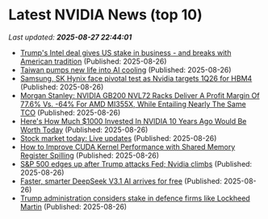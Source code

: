 # Latest NVIDIA News (top 10)
_Last updated: **2025-08-27 22:44:01**_

- [Trump's Intel deal gives US stake in business - and breaks with American tradition](https://www.bbc.com/news/articles/cn85n2vg04go) (Published: 2025-08-26)
- [Taiwan pumps new life into AI cooling](https://www.digitimes.com/news/a20250825PD212/taiwan-ai-server-liquid-cooling-supply-chain-finetek.html) (Published: 2025-08-26)
- [Samsung, SK Hynix face pivotal test as Nvidia targets 1Q26 for HBM4](https://www.digitimes.com/news/a20250826PD242/nvidia-hbm4-samsung-sk-hynix-production.html) (Published: 2025-08-26)
- [Morgan Stanley: NVIDIA GB200 NVL72 Racks Deliver A Profit Margin Of 77.6% Vs. -64% For AMD MI355X, While Entailing Nearly The Same TCO](https://wccftech.com/morgan-stanley-nvidia-gb200-nvl72-racks-deliver-a-profit-margin-of-77-6-vs-64-for-amd-mi355x-while-entailing-nearly-the-same-tco/) (Published: 2025-08-26)
- [Here's How Much $1000 Invested In NVIDIA 10 Years Ago Would Be Worth Today](https://biztoc.com/x/078a44ac9145df2a) (Published: 2025-08-26)
- [Stock market today: Live updates](https://www.cnbc.com/2025/08/26/stock-market-today-live-updates.html) (Published: 2025-08-26)
- [How to Improve CUDA Kernel Performance with Shared Memory Register Spilling](https://developer.nvidia.com/blog/how-to-improve-cuda-kernel-performance-with-shared-memory-register-spilling/) (Published: 2025-08-26)
- [S&P 500 edges up after Trump attacks Fed; Nvidia climbs](https://biztoc.com/x/7b038441e14f128c) (Published: 2025-08-26)
- [Faster, smarter DeepSeek V3.1 AI arrives for free](https://www.notebookcheck.net/Faster-smarter-DeepSeek-V3-1-AI-arrives-for-free.1097372.0.html) (Published: 2025-08-26)
- [Trump administration considers stake in defence firms like Lockheed Martin](https://www.aljazeera.com/economy/2025/8/26/trump-administration-considers-stake-in-defence-firms-like-lockheed-martin) (Published: 2025-08-26)
